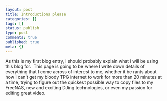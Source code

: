 ```yaml
---
layout: post
title: Introductions please
categories: []
tags: []
status: publish
type: post
comments: true
published: true
meta: {}
---
```

As this is my first blog entry, I should probably explain what i will be using this blog for.  This page is going to be where I write down details of everything that I come across of interest to me, whether it be rants about how I can't get my bloody TPG internet to work for more than 20 minutes at a time, trying to figure out the quickest possible way to copy files to my FreeNAS, new and exciting DJing technologies, or even my passion for editing great video.
